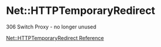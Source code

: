 # Net::HTTPTemporaryRedirect

306 Switch Proxy - no longer unused

[Net::HTTPTemporaryRedirect Reference](https://ruby-doc.org/stdlib-2.5.0/libdoc/net/http/rdoc/Net/HTTPTemporaryRedirect.html)

